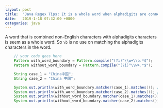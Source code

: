 ```yaml
---
layout: post
title:  "Java Regex Tips: It is a whole word when alphadigits are connected with non-English characters"
date:   2019-1-18 07:32:00 +0800
categories: java
---
```

A word that is combined non-English characters with alphadigits characters is seem as a whole word. So `\b` is no use on matching the alphadigits characters in the word.

```java
    // your code goes here
    Pattern with_word_boundary = Pattern.compile("(?i)^\\w+\\b.*$");
    Pattern without_word_boundary = Pattern.compile("(?i)^\\w+.*$");

    String case_1 = "China中国";
    String case_2 = "China 中国";

    System.out.println(with_word_boundary.matcher(case_1).matches()); // false
    System.out.println(with_word_boundary.matcher(case_2).matches()); // true
    System.out.println(without_word_boundary.matcher(case_1).matches()); // true
    System.out.println(without_word_boundary.matcher(case_2).matches()); // true
```
